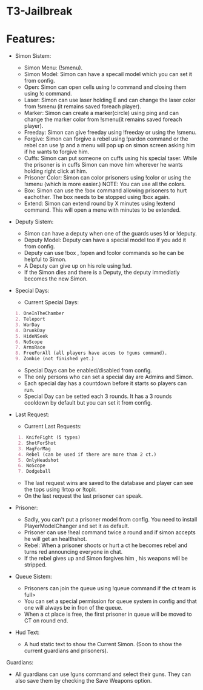 # T3-Jailbreak

# Features:
- Simon Sistem:
   - Simon Menu: (!smenu).
   - Simon Model: Simon can have a specail model which you can set it from config. 
   - Open: Simon can open cells using !o command and closing them using !c command.
   - Laser: Simon can use laser holding E and can change the laser color from !smenu (it remains saved foreach player).
   - Marker: Simon can create a marker(circle) using ping and can change the marker color from !smenu(it remains saved foreach player).
   - Freeday: Simon can give freeday using !freeday <name> or using the !smenu.
   - Forgive: Simon can forgive a rebel using !pardon <name> command or the rebel can use !p and a menu will pop up on simon screen asking him if he wants to forgive him.
   - Cuffs: Simon can put someone on cuffs using his special taser. While the prisoner is in cuffs Simon can move him wherever he wants holding right click at him.
   - Prisoner Color: Simon can color prisoners using !color <playername> <color> or using the !smenu (which is more easier.) NOTE: You can use all the colors.
   - Box: Simon can use the !box command allowing prisoners to hurt eachother. The box needs to be stopped using !box again.
   - Extend: Simon can extend round by X minutes using !extend command. This will open a menu with minutes to be extended.

- Deputy Sistem:
   - Simon can have a deputy when one of the guards uses !d or !deputy. 
   - Deputy Model: Deputy can have a special model too if you add it from config.
   - Deputy can use !box , !open and !color commands so he can be helpful to Simon.
   - A Deputy can give up on his role using !ud.
   - If the Simon dies and there is a Deputy, the deputy immediatly becomes the new Simon.
   
- Special Days:
   - Current Special Days:
   ```md
   1. OneInTheChamber
   2. Teleport
   3. WarDay
   4. DrunkDay
   5. HideNSeek
   6. NoScope
   7. ArmsRace
   8. FreeForAll (all players have acces to !guns command).
   9. Zombie (not finished yet.)
   ```
  - Special Days can be enabled/disabled from config.
  - The only persons who can set a special day are Admins and Simon.
  - Each special day has a countdown before it starts so players can run.
  - Special Day can be setted each 3 rounds. It has a 3 rounds cooldown by default but you can set it from config.

- Last Request:
  - Current Last Requests:
  ```md
   1. KnifeFight (5 types)
   2. ShotForShot
   3. MagForMag
   4. Rebel (can be used if there are more than 2 ct.)
   5. OnlyHeadshot
   6. NoScope
   7. Dodgeball
   ```
  - The last request wins are saved to the database and player can see the tops using !lrtop or !toplr.
  - On the last request the last prisoner can speak.
 
- Prisoner:
   - Sadly, you can't put a prisoner model from config. You need to install PlayerModelChanger and set it as default.
   - Prisoner can use !heal command twice a round and if simon accepts he will get an healthshot.
   - Rebel: When a prisoner shoots or hurt a ct he becomes rebel and turns red announcing everyone in chat.
   - If the rebel gives up and Simon forgives him , his weapons will be stripped.

- Queue Sistem:
   - Prisoners can join the queue using !queue command if the ct team is full>
   - You can set a special permission for queue system in config and that one will always be in fron of the queue.
   - When a ct place is free, the first prisoner in queue will be moved to CT on round end.

- Hud Text:
   - A hud static text to show the Current Simon. (Soon to show the current guardians and prisoners).

Guardians:
   - All guardians can use !guns command and select their guns. They can also save them by checking the Save Weapons option.
